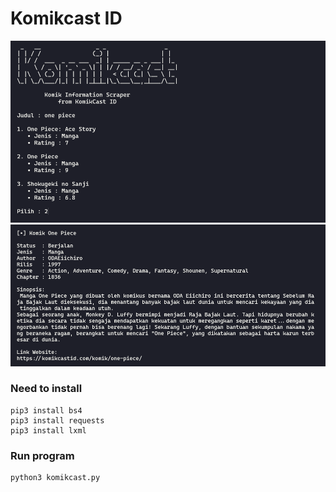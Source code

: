 # Komikcast ID

<p>
  <img src="images/search.jpg"><br>
  <img src="images/desc.jpg">
</p>

### Need to install
```
pip3 install bs4
pip3 install requests
pip3 install lxml
```

### Run program
```
python3 komikcast.py
```
